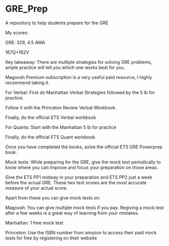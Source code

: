 # GRE_Prep
A repository to help students prepare for the GRE

My scores:

GRE: 329, 4.5 AWA

167Q+162V

Key takeaway: There are multiple strategies for solving GRE problems, ample practice will tell you which one works best for you.

Magoosh Premium subscription is a very useful paid resource, I highly recommend taking it. 

For Verbal: First do Manhattan Verbal Strategies followed by the 5 lb for practice.

Follow it with the Princeton Review Verbal Workbook.

Finally, do the official ETS Verbal workbook

For Quants: Start with the Manhattan 5 lb for practice

Finally, do the official ETS Quant workbook

Once you have completed the books, solve the official ETS GRE Powerprep book.

Mock tests:
While preparing for the GRE, give the mock test periodically to know where you can improve and focus your preparation on those areas.

Give the ETS PP1 midway in your preparation and ETS PP2 just a week before the actual GRE. These two test scores are the most accurate measure of your actual score.

Apart from these you can give mock tests on:

Magoosh: You can give multiple mock tests if you pay. Regiving a mock test after a few weeks is a great way of learning from your mistakes.

Manhattan: 1 free mock test

Princeton: Use the ISBN number from amazon to access their paid mock tests for free by registering on their website


